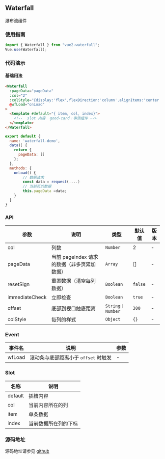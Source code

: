 ## Waterfall

瀑布流组件

### 使用指南

```javascript
import { Waterfall } from "vue2-waterfall";
Vue.use(Waterfall);
```

### 代码演示

#### 基础用法

```html
<Waterfall
  :pageData="pageData"
  :col="2"
  :colStyle="{display:'flex',flexDirection:'column',alignItems:'center'}"
  @wfLoad="onLoad"
>
  <template #default="{ item, col, index}">
    <!--  slot 内容  good-card：事例组件 -->
  </template>
</Waterfall>
```

```javascript
export default {
  name: 'waterfall-demo',
  data() {
    return {
      pageData: []
    };
  },
  methods: {
    onLoad() {
        // 数据请求
        const data = request(....)
        // 当前页的数据
        this.pageData =data;
    }
  }
}
```

### API

| 参数           | 说明                                        | 类型             | 默认值  | 版本 |
| -------------- | ------------------------------------------- | ---------------- | ------- | ---- |
| col            | 列数                                        | `Number`         | 2       | -    |
| pageData       | 当前 pageIndex 请求的数据（非多页累加数据） | `Array`          | []      | -    |
| resetSign      | 重置数据（清空每列数据）                    | `Boolean`        | `false` | -    |
| immediateCheck | 立即检查                                    | `Boolean`        | `true`  | -    |
| offset         | 底部到视口触底距离                          | `String｜Number` | `300`   | -    |
| colStyle       | 每列的样式                                  | `Object`         | `{}`    | -    |

### Event

| 事件名 | 说明                                 | 参数 |
| ------ | ------------------------------------ | ---- |
| wfLoad | 滚动条与底部距离小于 `offset` 时触发 | -    |

### Slot

| 名称    | 说明                 |
| ------- | -------------------- |
| default | 插槽内容             |
| col     | 当前内容所在的列     |
| item    | 单条数据             |
| index   | 当前数据所在列的下标 |

### 源码地址

源码地址请参见 <a href="" target="_blank">github</a>
